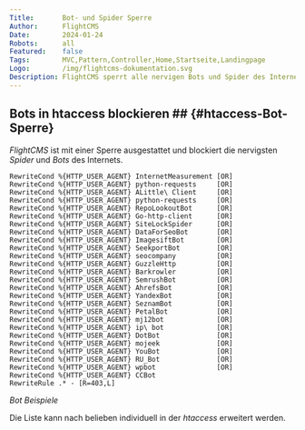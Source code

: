 ```yaml
---
Title:       Bot- und Spider Sperre
Author:      FlightCMS
Date:        2024-01-24
Robots:      all
Featured:	 false
Tags:        MVC,Pattern,Controller,Home,Startseite,Landingpage
Logo:        /img/flightcms-dokumentation.svg
Description: FlightCMS sperrt alle nervigen Bots und Spider des Internets aus.
---
```

## Bots in htaccess blockieren ## {#htaccess-Bot-Sperre}

_FlightCMS_ ist mit einer Sperre ausgestattet und blockiert die nervigsten _Spider_ und _Bots_ des Internets.

	RewriteCond %{HTTP_USER_AGENT} InternetMeasurement [OR]
	RewriteCond %{HTTP_USER_AGENT} python-requests     [OR]
	RewriteCond %{HTTP_USER_AGENT} ALittle\ Client     [OR]
	RewriteCond %{HTTP_USER_AGENT} python-requests     [OR]
	RewriteCond %{HTTP_USER_AGENT} RepoLookoutBot      [OR]
	RewriteCond %{HTTP_USER_AGENT} Go-http-client      [OR]
	RewriteCond %{HTTP_USER_AGENT} SiteLockSpider      [OR]
	RewriteCond %{HTTP_USER_AGENT} DataForSeoBot       [OR]
	RewriteCond %{HTTP_USER_AGENT} ImagesiftBot        [OR]
	RewriteCond %{HTTP_USER_AGENT} SeekportBot         [OR]
	RewriteCond %{HTTP_USER_AGENT} seocompany          [OR]
	RewriteCond %{HTTP_USER_AGENT} GuzzleHttp          [OR]
	RewriteCond %{HTTP_USER_AGENT} Barkrowler          [OR]
	RewriteCond %{HTTP_USER_AGENT} SemrushBot          [OR]
	RewriteCond %{HTTP_USER_AGENT} AhrefsBot           [OR]
	RewriteCond %{HTTP_USER_AGENT} YandexBot           [OR]
	RewriteCond %{HTTP_USER_AGENT} SeznamBot           [OR]
	RewriteCond %{HTTP_USER_AGENT} PetalBot            [OR]
	RewriteCond %{HTTP_USER_AGENT} mj12bot             [OR]
	RewriteCond %{HTTP_USER_AGENT} ip\ bot             [OR]
	RewriteCond %{HTTP_USER_AGENT} DotBot              [OR]
	RewriteCond %{HTTP_USER_AGENT} mojeek              [OR]
	RewriteCond %{HTTP_USER_AGENT} YouBot              [OR]
	RewriteCond %{HTTP_USER_AGENT} RU_Bot              [OR]
	RewriteCond %{HTTP_USER_AGENT} wpbot               [OR]
	RewriteCond %{HTTP_USER_AGENT} CCBot
	RewriteRule .* - [R=403,L]
_Bot Beispiele_

Die Liste kann nach belieben individuell in der _htaccess_ erweitert werden.